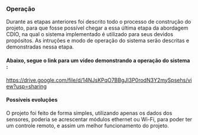 ### Operação

Durante as etapas anteriores foi descrito todo o processo de construção do projeto, para que fosse possível chegar a essa última etapa da abordagem CDIO, na qual o sistema implementado é utilizado para seus devidos propósitos. As intruções e modo de operação do sistema serão descritas e demonstradas nessa etapa.

#### Abaixo, segue o link para um vídeo demonstrando a operação do sistema :
https://drive.google.com/file/d/14NJsKPqO7BBgJI3P0rodN3Y2mySpsehs/view?usp=sharing

#### Possíveis evoluções

O projeto foi feito de forma simples, utilizando apenas os dados dos sensores, poderia se acrescentar  módulos ethernet ou Wi-Fi, para poder ter um controle remoto, e assim um melhor funcionamento do projeto.

